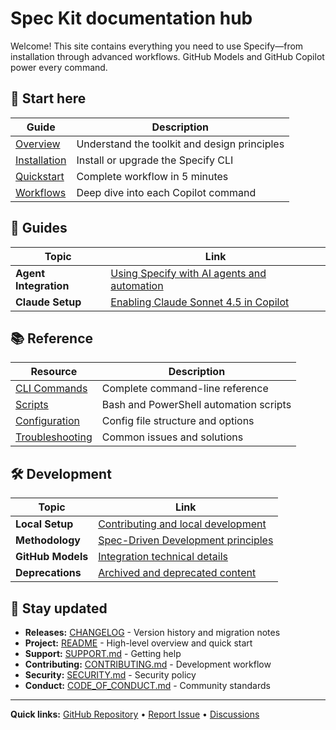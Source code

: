 # Spec Kit documentation hub

Welcome! This site contains everything you need to use Specify—from installation through advanced workflows. GitHub Models and GitHub Copilot power every command.

## 🚀 Start here

| Guide | Description |
|-------|-------------|
| [Overview](overview.md) | Understand the toolkit and design principles |
| [Installation](getting-started/installation.md) | Install or upgrade the Specify CLI |
| [Quickstart](getting-started/quickstart.md) | Complete workflow in 5 minutes |
| [Workflows](workflows.md) | Deep dive into each Copilot command |

## 📖 Guides

| Topic | Link |
|-------|------|
| **Agent Integration** | [Using Specify with AI agents and automation](guides/agent-integration.md) |
| **Claude Setup** | [Enabling Claude Sonnet 4.5 in Copilot](guides/claude-sonnet-4.5-setup.md) |

## 📚 Reference

| Resource | Description |
|----------|-------------|
| [CLI Commands](reference/cli.md) | Complete command-line reference |
| [Scripts](reference/scripts.md) | Bash and PowerShell automation scripts |
| [Configuration](reference/configuration.md) | Config file structure and options |
| [Troubleshooting](troubleshooting.md) | Common issues and solutions |

## 🛠️ Development

| Topic | Link |
|-------|------|
| **Local Setup** | [Contributing and local development](local-development.md) |
| **Methodology** | [Spec-Driven Development principles](../spec-driven.md) |
| **GitHub Models** | [Integration technical details](../AGENTS.md) |
| **Deprecations** | [Archived and deprecated content](../DEPRECATED.md) |

## 📰 Stay updated

- **Releases:** [CHANGELOG](../CHANGELOG.md) - Version history and migration notes
- **Project:** [README](../README.md) - High-level overview and quick start
- **Support:** [SUPPORT.md](../SUPPORT.md) - Getting help
- **Contributing:** [CONTRIBUTING.md](../CONTRIBUTING.md) - Development workflow
- **Security:** [SECURITY.md](../SECURITY.md) - Security policy
- **Conduct:** [CODE_OF_CONDUCT.md](../CODE_OF_CONDUCT.md) - Community standards

---

**Quick links:** [GitHub Repository](https://github.com/FractionEstate/development-spec-kit) • [Report Issue](https://github.com/FractionEstate/development-spec-kit/issues) • [Discussions](https://github.com/FractionEstate/development-spec-kit/discussions)
